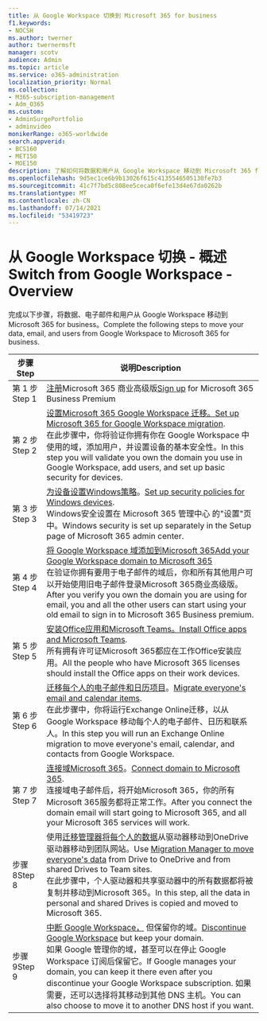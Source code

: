 ```yaml
---
title: 从 Google Workspace 切换到 Microsoft 365 for business
f1.keywords:
- NOCSH
ms.author: twerner
author: twernermsft
manager: scotv
audience: Admin
ms.topic: article
ms.service: o365-administration
localization_priority: Normal
ms.collection:
- M365-subscription-management
- Adm_O365
ms.custom:
- AdminSurgePortfolio
- adminvideo
monikerRange: o365-worldwide
search.appverid:
- BCS160
- MET150
- MOE150
description: 了解如何将数据和用户从 Google Workspace 移动到 Microsoft 365 for business。
ms.openlocfilehash: 9d5ec1ce6b9b13026f615c4135546505130fe7b3
ms.sourcegitcommit: 41c7f7bd5c808ee5ceca0f6efe13d4e67da0262b
ms.translationtype: MT
ms.contentlocale: zh-CN
ms.lasthandoff: 07/14/2021
ms.locfileid: "53419723"
---
```

# <a name="switch-from-google-workspace---overview"></a><span data-ttu-id="5ca84-103">从 Google Workspace 切换 - 概述</span><span class="sxs-lookup"><span data-stu-id="5ca84-103">Switch from Google Workspace - Overview</span></span>

<span data-ttu-id="5ca84-104">完成以下步骤，将数据、电子邮件和用户从 Google Workspace 移动到 Microsoft 365 for business。</span><span class="sxs-lookup"><span data-stu-id="5ca84-104">Complete the following steps to move your data, email, and users from Google Workspace to Microsoft 365 for business.</span></span>


| <span data-ttu-id="5ca84-105">步骤</span><span class="sxs-lookup"><span data-stu-id="5ca84-105">Step</span></span>  |<span data-ttu-id="5ca84-106">说明</span><span class="sxs-lookup"><span data-stu-id="5ca84-106">Description</span></span>  |
|---------|---------|
|<span data-ttu-id="5ca84-107">第 1 步</span><span class="sxs-lookup"><span data-stu-id="5ca84-107">Step 1</span></span> |  <span data-ttu-id="5ca84-108">[注册](../sign-up.md)Microsoft 365 商业高级版</span><span class="sxs-lookup"><span data-stu-id="5ca84-108">[Sign up](../sign-up.md) for Microsoft 365 Business Premium</span></span>       |
|<span data-ttu-id="5ca84-109">第 2 步</span><span class="sxs-lookup"><span data-stu-id="5ca84-109">Step 2</span></span> |   <span data-ttu-id="5ca84-110">[设置Microsoft 365 Google Workspace 迁移。](set-up-microsoft-365-forgoogle.md)</span><span class="sxs-lookup"><span data-stu-id="5ca84-110">[Set up Microsoft 365 for Google Workspace migration](set-up-microsoft-365-forgoogle.md).</span></span> </br> <span data-ttu-id="5ca84-111">在此步骤中，你将验证你拥有你在 Google Workspace 中使用的域，添加用户，并设置设备的基本安全性。</span><span class="sxs-lookup"><span data-stu-id="5ca84-111">In this step you will validate you own the domain you use in Google Workspace, add users, and set up basic security for devices.</span></span> |
|<span data-ttu-id="5ca84-112">第 3 步</span><span class="sxs-lookup"><span data-stu-id="5ca84-112">Step 3</span></span> | <span data-ttu-id="5ca84-113">[为设备设置Windows策略](../secure-win10-pcs.md)。</span><span class="sxs-lookup"><span data-stu-id="5ca84-113">[Set up security policies for Windows devices](../secure-win10-pcs.md).</span></span></br> <span data-ttu-id="5ca84-114">Windows安全设置在 Microsoft 365 管理中心 的"设置"页中。</span><span class="sxs-lookup"><span data-stu-id="5ca84-114">Windows security is set up separately in the Setup page of Microsoft 365 admin center.</span></span> |
|<span data-ttu-id="5ca84-115">第 4 步</span><span class="sxs-lookup"><span data-stu-id="5ca84-115">Step 4</span></span>|[<span data-ttu-id="5ca84-116">将 Google Workspace 域添加到Microsoft 365</span><span class="sxs-lookup"><span data-stu-id="5ca84-116">Add your Google Workspace domain to Microsoft 365</span></span>](add-google-domain.md) </br> <span data-ttu-id="5ca84-117">在验证你拥有要用于电子邮件的域后，你和所有其他用户可以开始使用旧电子邮件登录Microsoft 365商业高级版。</span><span class="sxs-lookup"><span data-stu-id="5ca84-117">After you verify you own the domain you are using for email, you and all the other users can start using your old email to sign in to Microsoft 365 Business premium.</span></span> |
|<span data-ttu-id="5ca84-118">第 5 步</span><span class="sxs-lookup"><span data-stu-id="5ca84-118">Step 5</span></span> | <span data-ttu-id="5ca84-119">[安装Office应用和Microsoft Teams。](../install-office.md)</span><span class="sxs-lookup"><span data-stu-id="5ca84-119">[Install Office apps and Microsoft Teams](../install-office.md).</span></span></br> <span data-ttu-id="5ca84-120">所有拥有许可证Microsoft 365都应在工作Office安装应用。</span><span class="sxs-lookup"><span data-stu-id="5ca84-120">All the people who have Microsoft 365 licenses should install the Office apps on their work devices.</span></span>|
|<span data-ttu-id="5ca84-121">第 6 步</span><span class="sxs-lookup"><span data-stu-id="5ca84-121">Step 6</span></span> | <span data-ttu-id="5ca84-122">[迁移每个人的电子邮件和日历项目](migrate-email.md)。</span><span class="sxs-lookup"><span data-stu-id="5ca84-122">[Migrate everyone's email and calendar items](migrate-email.md).</span></span></br> <span data-ttu-id="5ca84-123">在此步骤中，你将运行Exchange Online迁移，以从 Google Workspace 移动每个人的电子邮件、日历和联系人。</span><span class="sxs-lookup"><span data-stu-id="5ca84-123">In this step you will run an Exchange Online migration to move everyone's email, calendar, and contacts from Google Workspace.</span></span>  |
|<span data-ttu-id="5ca84-124">第 7 步</span><span class="sxs-lookup"><span data-stu-id="5ca84-124">Step 7</span></span> | <span data-ttu-id="5ca84-125">[连接域Microsoft 365](connect-domain-tom365.md)。</span><span class="sxs-lookup"><span data-stu-id="5ca84-125">[Connect domain to Microsoft 365](connect-domain-tom365.md).</span></span> </br> <span data-ttu-id="5ca84-126">连接域电子邮件后，将开始Microsoft 365，你的所有Microsoft 365服务都将正常工作。</span><span class="sxs-lookup"><span data-stu-id="5ca84-126">After you connect the domain email will start going to Microsoft 365, and all your Microsoft 365 services will work.</span></span>|
|<span data-ttu-id="5ca84-127">步骤 8</span><span class="sxs-lookup"><span data-stu-id="5ca84-127">Step 8</span></span>|<span data-ttu-id="5ca84-128">使用[迁移管理器将每个人的数据](/sharepointmigration/mm-google-overview)从驱动器移动到OneDrive驱动器移动到团队网站。</span><span class="sxs-lookup"><span data-stu-id="5ca84-128">Use [Migration Manager to move everyone's data](/sharepointmigration/mm-google-overview) from Drive to OneDrive and from shared Drives to Team sites.</span></span></br> <span data-ttu-id="5ca84-129">在此步骤中，个人驱动器和共享驱动器中的所有数据都将被复制并移动到Microsoft 365。</span><span class="sxs-lookup"><span data-stu-id="5ca84-129">In this step, all the data in personal and shared Drives is copied and moved to Microsoft 365.</span></span>|
|<span data-ttu-id="5ca84-130">步骤 9</span><span class="sxs-lookup"><span data-stu-id="5ca84-130">Step 9</span></span>| <span data-ttu-id="5ca84-131">[中断 Google Workspace，](cancel-google.md) 但保留你的域。</span><span class="sxs-lookup"><span data-stu-id="5ca84-131">[Discontinue Google Workspace](cancel-google.md) but keep your domain.</span></span> </br> <span data-ttu-id="5ca84-132">如果 Google 管理你的域，甚至可以在停止 Google Workspace 订阅后保留它。</span><span class="sxs-lookup"><span data-stu-id="5ca84-132">If Google manages your domain, you can keep it there even after you discontinue your Google Workspace subscription.</span></span> <span data-ttu-id="5ca84-133">如果需要，还可以选择将其移动到其他 DNS 主机。</span><span class="sxs-lookup"><span data-stu-id="5ca84-133">You can also choose to move it to another DNS host if you want.</span></span>|

